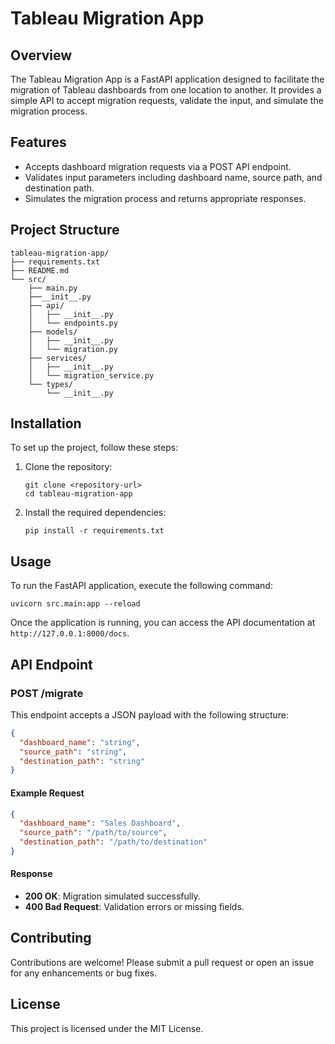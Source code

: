 # Tableau Migration App

## Overview
The Tableau Migration App is a FastAPI application designed to facilitate the migration of Tableau dashboards from one location to another. It provides a simple API to accept migration requests, validate the input, and simulate the migration process.

## Features
- Accepts dashboard migration requests via a POST API endpoint.
- Validates input parameters including dashboard name, source path, and destination path.
- Simulates the migration process and returns appropriate responses.

## Project Structure
```
tableau-migration-app/
├── requirements.txt
├── README.md
└── src/
    ├── main.py
    ├──__init__.py
    ├── api/
    │   ├── __init__.py
    │   └── endpoints.py
    ├── models/
    │   ├── __init__.py
    │   └── migration.py
    ├── services/
    │   ├── __init__.py
    │   └── migration_service.py
    └── types/
        └── __init__.py
```

## Installation
To set up the project, follow these steps:

1. Clone the repository:
   ```
   git clone <repository-url>
   cd tableau-migration-app
   ```

2. Install the required dependencies:
   ```
   pip install -r requirements.txt
   ```

## Usage
To run the FastAPI application, execute the following command:
```
uvicorn src.main:app --reload
```

Once the application is running, you can access the API documentation at `http://127.0.0.1:8000/docs`.

## API Endpoint
### POST /migrate
This endpoint accepts a JSON payload with the following structure:
```json
{
  "dashboard_name": "string",
  "source_path": "string",
  "destination_path": "string"
}
```

#### Example Request
```json
{
  "dashboard_name": "Sales Dashboard",
  "source_path": "/path/to/source",
  "destination_path": "/path/to/destination"
}
```

#### Response
- **200 OK**: Migration simulated successfully.
- **400 Bad Request**: Validation errors or missing fields.

## Contributing
Contributions are welcome! Please submit a pull request or open an issue for any enhancements or bug fixes.

## License
This project is licensed under the MIT License.